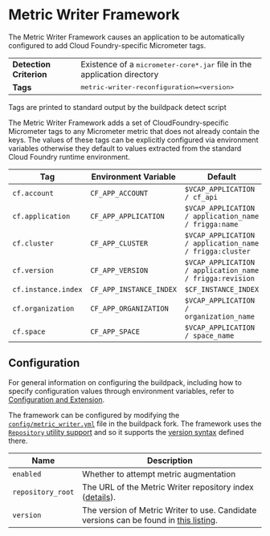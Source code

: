 # Metric Writer Framework
The Metric Writer Framework causes an application to be automatically configured to add Cloud Foundry-specific Micrometer tags.

<table>
  <tr>
    <td><strong>Detection Criterion</strong></td>
    <td>Existence of a <tt>micrometer-core*.jar</tt> file in the application directory</td>
  </tr>
  <tr>
    <td><strong>Tags</strong></td>
    <td><tt>metric-writer-reconfiguration=&lt;version&gt;</tt></td>
  </tr>
</table>
Tags are printed to standard output by the buildpack detect script

The Metric Writer Framework adds a set of CloudFoundry-specific Micrometer tags to any Micrometer metric that does not already contain the keys.  The values of these tags can be explicitly configured via environment variables otherwise they default to values extracted from the standard Cloud Foundry runtime environment.

| Tag | Environment Variable | Default
| --- | ---------------------| -----------
| `cf.account` | `CF_APP_ACCOUNT` | `$VCAP_APPLICATION / cf_api`
| `cf.application` | `CF_APP_APPLICATION`| `$VCAP_APPLICATION / application_name / frigga:name`
| `cf.cluster` | `CF_APP_CLUSTER` | `$VCAP_APPLICATION / application_name / frigga:cluster`
| `cf.version` | `CF_APP_VERSION` | `$VCAP_APPLICATION / application_name / frigga:revision`
| `cf.instance.index` | `CF_APP_INSTANCE_INDEX` | `$CF_INSTANCE_INDEX`
| `cf.organization` | `CF_APP_ORGANIZATION` | `$VCAP_APPLICATION / organization_name`
| `cf.space` | `CF_APP_SPACE` | `$VCAP_APPLICATION / space_name`


## Configuration
For general information on configuring the buildpack, including how to specify configuration values through environment variables, refer to [Configuration and Extension][].

The framework can be configured by modifying the [`config/metric_writer.yml`][] file in the buildpack fork.  The framework uses the [`Repository` utility support][repositories] and so it supports the [version syntax][] defined there.

| Name | Description
| ---- | -----------
| `enabled` | Whether to attempt metric augmentation
| `repository_root` | The URL of the Metric Writer repository index ([details][repositories]).
| `version` | The version of Metric Writer to use. Candidate versions can be found in [this listing][].

[Configuration and Extension]: ../README.md#configuration-and-extension
[`config/metric_writer.yml`]: ../config/metric_writer.yml
[repositories]: extending-repositories.md
[this listing]: https://java-buildpack.cloudfoundry.org/metric-writer/index.yml
[version syntax]: extending-repositories.md#version-syntax-and-ordering
